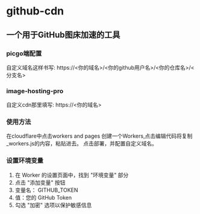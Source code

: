# github-cdn
## 一个用于GitHub图床加速的工具
### picgo端配置
自定义域名这样书写: https://<你的域名>/<你的github用户名>/<你的仓库名>/<分支名>
### image-hosting-pro
自定义cdn那里填写: https://<你的域名>
### 使用方法
在cloudflare中点击workers and pages 创建一个Workers,点击编辑代码将复制_workers.js的内容，粘贴进去。
点击部署，并配置自定义域名。
### 设置环境变量
1. 在 Worker 的设置页面中，找到 "环境变量" 部分
2. 点击 "添加变量" 按钮
3. 变量名： GITHUB_TOKEN
4. 值：您的 GitHub Token
5. 勾选 "加密" 选项以保护敏感信息
